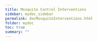 ```yaml
---
title: Mosquito Control Interventions
sidebar: mydoc_sidebar
permalink: docMosquitoInterventions.html
folder: mydoc
toc: true
summary: ""
---
```


